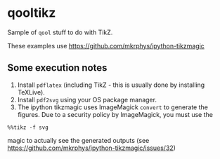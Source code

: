 # qooltikz
Sample of `qool` stuff to do with TikZ.

These examples use https://github.com/mkrphys/ipython-tikzmagic

## Some execution notes

1. Install `pdflatex` (including TikZ - this is usually done by installing TeXLive).
2. Install `pdf2svg` using your OS package manager.
3. The ipython tikzmagic uses ImageMagick `convert` to generate the figures. Due to a security policy by ImageMagick, you must use the 
```
%%tikz -f svg
```
magic to actually see the generated outputs (see https://github.com/mkrphys/ipython-tikzmagic/issues/32)
